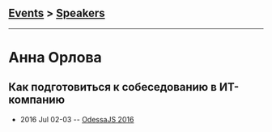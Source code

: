 ## [Events](../README.md) > [Speakers](../speakers.md)
---

# Анна Орлова

## Как подготовиться к собеседованию в ИТ-компанию
- 2016 Jul 02-03 -- [OdessaJS 2016](https://youtu.be/egeMl5jisaI)    
